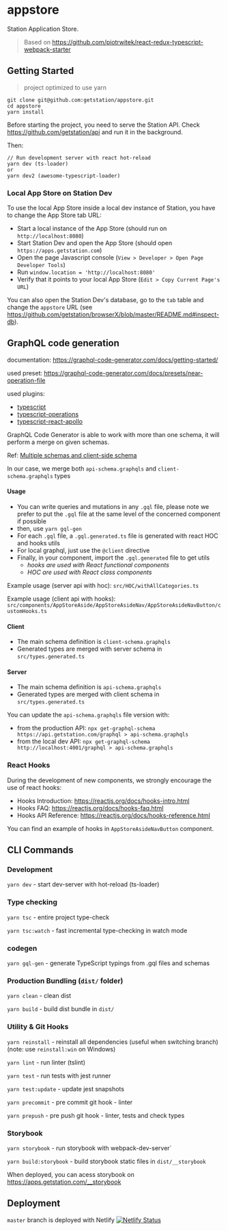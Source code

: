 # appstore

Station Application Store.

> Based on https://github.com/piotrwitek/react-redux-typescript-webpack-starter

## Getting Started
> project optimized to use yarn

```
git clone git@github.com:getstation/appstore.git
cd appstore
yarn install
```

Before starting the project, you need to serve the Station API. Check https://github.com/getstation/api and run it in the background.

Then:

```
// Run development server with react hot-reload
yarn dev (ts-loader)
or
yarn dev2 (awesome-typescript-loader)
```

### Local App Store on Station Dev

To use the local App Store inside a local dev instance of Station, you have to change the App Store tab URL:

- Start a local instance of the App Store (should run on `http://localhost:8080`)
- Start Station Dev and open the App Store (should open `https://apps.getstation.com`)
- Open the page Javascript console (`View > Developer > Open Page Developer Tools`)
- Run `window.location = 'http://localhost:8080'`
- Verify that it points to your local App Store (`Edit > Copy Current Page's URL`)

You can also open the Station Dev's database, go to the `tab` table and change the `appstore` URL (see https://github.com/getstation/browserX/blob/master/README.md#inspect-db).

## GraphQL code generation
documentation: https://graphql-code-generator.com/docs/getting-started/

used preset: https://graphql-code-generator.com/docs/presets/near-operation-file

used plugins: 
  - [typescript](https://graphql-code-generator.com/docs/plugins/typescript)
  - [typescript-operations](https://graphql-code-generator.com/docs/plugins/typescript-operations)
  - [typescript-react-apollo](https://graphql-code-generator.com/docs/plugins/typescript-react-apollo)

GraphQL Code Generator is able to work with more than one schema, it will perform a merge on given schemas.

Ref: [Multiple schemas and client-side schema](https://graphql-code-generator.com/docs/getting-started/schema-field#multiple-schemas-and-client-side-schema)

In our case, we merge both `api-schema.graphqls` and `client-schema.graphqls` types


#### Usage

- You can write queries and mutations in any `.gql` file, please note we prefer to put the `.gql` file at the same level of the concerned component if possible
- then, use `yarn gql-gen`
- For each `.gql` file, a `.gql.generated.ts` file is generated with react HOC and hooks utils
- For local graphql, just use the `@client` directive
- Finally, in your component, import the `.gql.generated` file to get utils
  - _hooks are used with React functional components_
  - _HOC are used with React class components_

Example usage (server api with hoc): `src/HOC/withAllCategories.ts`

Example usage (client api with hooks): `src/components/AppStoreAside/AppStoreAsideNav/AppStoreAsideNavButton/customHooks.ts`


#### Client
- The main schema definition is `client-schema.graphqls`
- Generated types are merged with server schema in `src/types.generated.ts`

#### Server
- The main schema definition is `api-schema.graphqls`
- Generated types are merged with client schema in `src/types.generated.ts`

You can update the `api-schema.graphqls` file version with:
  - from the production API: `npx get-graphql-schema https://api.getstation.com/graphql > api-schema.graphqls`
  - from the local dev API: `npx get-graphql-schema http://localhost:4001/graphql > api-schema.graphqls`

### React Hooks
During the development of new components, we strongly encourage the use of react hooks:
- Hooks Introduction: https://reactjs.org/docs/hooks-intro.html
- Hooks FAQ: https://reactjs.org/docs/hooks-faq.html
- Hooks API Reference: https://reactjs.org/docs/hooks-reference.html

You can find an example of hooks in `AppStoreAsideNavButton` component.


## CLI Commands

### Development

`yarn dev` - start dev-server with hot-reload (ts-loader)

### Type checking

`yarn tsc` - entire project type-check

`yarn tsc:watch` - fast incremental type-checking in watch mode

### codegen

`yarn gql-gen` - generate TypeScript typings from .gql files and schemas

### Production Bundling (`dist/` folder)

`yarn clean` - clean dist

`yarn build` - build dist bundle in `dist/`

### Utility & Git Hooks

`yarn reinstall` - reinstall all dependencies (useful when switching branch) (note: use `reinstall:win` on Windows)

`yarn lint` - run linter (tslint)

`yarn test` - run tests with jest runner

`yarn test:update` - update jest snapshots

`yarn precommit` - pre commit git hook - linter

`yarn prepush` - pre push git hook - linter, tests and check types

### Storybook

`yarn storybook` - run storybook with webpack-dev-server`

`yarn build:storybook` - build storybook static files in `dist/__storybook`

When deployed, you can acess storybook on https://apps.getstation.com/__storybook

## Deployment

`master` branch is deployed with Netlify
[![Netlify Status](https://api.netlify.com/api/v1/badges/2e9e9375-9c3d-4e3e-be7f-94d7b7059bf8/deploy-status)](https://app.netlify.com/sites/station-appstore/deploys)
